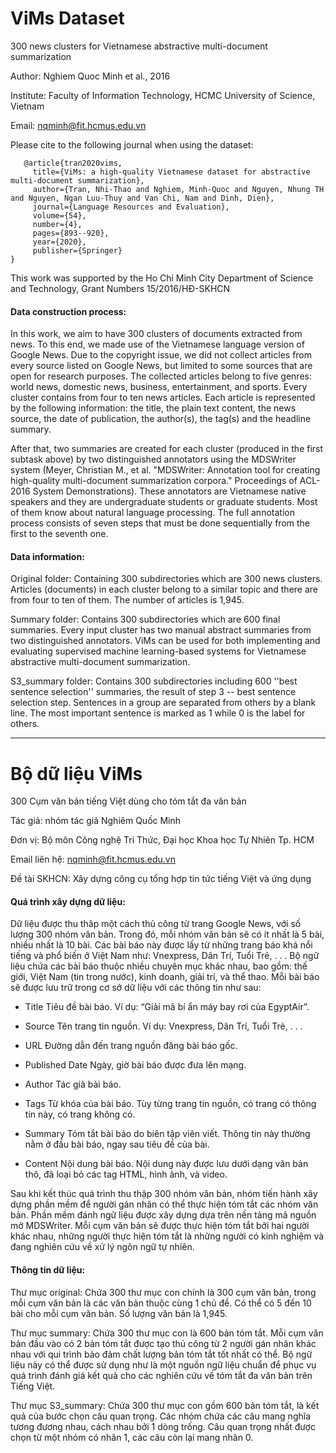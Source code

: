 # ViMs Dataset
300 news clusters for Vietnamese abstractive multi-document summarization

Author: Nghiem Quoc Minh et al., 2016

Institute: Faculty of Information Technology, HCMC University of Science, Vietnam

Email: nqminh@fit.hcmus.edu.vn

Please cite to the following journal when using the dataset:

```
   @article{tran2020vims,
     title={ViMs: a high-quality Vietnamese dataset for abstractive multi-document summarization},
     author={Tran, Nhi-Thao and Nghiem, Minh-Quoc and Nguyen, Nhung TH and Nguyen, Ngan Luu-Thuy and Van Chi, Nam and Dinh, Dien},
     journal={Language Resources and Evaluation},
     volume={54},
     number={4},
     pages={893--920},
     year={2020},
     publisher={Springer}
}
```

This work was supported by the Ho Chi Minh City Department of Science and Technology, Grant Numbers 15/2016/HÐ-SKHCN

#### Data construction process:

In this work, we aim to have 300 clusters of documents extracted from news. To this end, we made use of the Vietnamese language version of Google News. Due to the copyright issue, we did not collect articles from every source listed on Google News, but limited to some sources that are open for research purposes. The collected articles belong to five genres: world news, domestic news, business, entertainment, and sports. Every cluster contains from four to ten news articles. Each article is represented by the following information: the title, the plain text content, the news source, the date of publication, the author(s), the tag(s) and the headline summary.

After that, two summaries are created for each cluster (produced in the first subtask above) by two distinguished annotators using the MDSWriter system (Meyer, Christian M., et al. "MDSWriter: Annotation tool for creating high-quality multi-document summarization corpora." Proceedings of ACL-2016 System Demonstrations). These annotators are Vietnamese native speakers and they are undergraduate students or graduate students. Most of them know about natural language processing. The full annotation process consists of seven steps that must be done sequentially from the first to the seventh one.

#### Data information:

Original folder: Containing 300 subdirectories which are 300 news clusters. Articles (documents) in each cluster belong to a similar topic and there are from four to ten of them. The number of articles is 1,945.

Summary folder: Contains 300 subdirectories which are 600 final summaries. Every input cluster has two manual abstract summaries from two distinguished annotators. ViMs can be used for both implementing and evaluating supervised machine learning-based systems for Vietnamese abstractive multi-document summarization.

S3_summary folder: Contains 300 subdirectories including 600 ''best sentence selection'' summaries, the result of step 3 -- best sentence selection step. Sentences in a group are separated from others by a blank line. The most important sentence is marked as 1 while 0 is the label for others.


-----------------------------------------------------------------------------------------------------------------------------


# Bộ dữ liệu ViMs
300 Cụm văn bản tiếng Việt dùng cho tóm tắt đa văn bản

Tác giả: nhóm tác giả Nghiêm Quốc Minh

Đơn vị: Bộ môn Công nghệ Tri Thức, Đại học Khoa học Tự Nhiên Tp. HCM

Email liên hệ: nqminh@fit.hcmus.edu.vn

Đề tài SKHCN: Xây dựng công cụ tổng hợp tin tức tiếng Việt và ứng dụng

#### Quá trình xây dựng dữ liệu: 

Dữ liệu được thu thâp một cách thủ công từ trang Google News, với số lượng 300 nhóm văn bản. Trong đó, mỗi nhóm văn bản sẽ có ít nhất là 5 bài, nhiều nhất là 10 bài. Các bài báo này được lấy từ những trang báo khá nổi tiếng và phổ biến ở Việt Nam như: Vnexpress, Dân Trí, Tuổi Trẻ, . . . Bộ ngữ liệu chứa các bài báo thuộc nhiều chuyên mục khác nhau, bao gồm: thế giới, Việt Nam (tin trong nước), kinh doanh, giải trí, và thể thao. Mỗi bài báo sẽ được lưu trữ trong cơ sở dữ liệu với các thông tin như sau: 

* Title Tiêu đề bài báo. Ví dụ: “Giải mã bí ẩn máy bay rơi của EgyptAir”. 
   
* Source Tên trang tin nguồn. Ví dụ: Vnexpress, Dân Trí, Tuổi Trẻ, . . .

* URL Đường dẫn đến trang nguồn đăng bài báo gốc.

* Published Date Ngày, giờ bài báo được đưa lên mạng.

* Author Tác giả bài báo.

* Tags Từ khóa của bài báo. Tùy từng trang tin nguồn, có trang có thông tin này, có trang không có.

* Summary Tóm tắt bài báo do biên tập viên viết. Thông tin này thường nằm ở đầu bài báo, ngay sau tiêu đề của bài.

* Content Nội dung bài báo. Nội dung này được lưu dưới dạng văn bản thô, đã loại bỏ các tag HTML, hình ảnh, và video.

Sau khi kết thúc quá trình thu thập 300 nhóm văn bản, nhóm tiến hành xây dựng phần mềm để người gán nhãn có thể thực hiện tóm tắt các nhóm văn bản. Phần mềm đánh ngữ liệu được xây dựng dựa trên nền tảng mã nguồn mở MDSWriter. Mỗi cụm văn bản sẽ được thực hiện tóm tắt bởi hai người khác nhau, những người thực hiện tóm tắt là những người có kinh nghiệm và đang nghiên cứu về xử lý ngôn ngữ tự nhiên.

#### Thông tin dữ liệu:

Thư mục original: Chứa 300 thư mục con chính là 300 cụm văn bản, trong mỗi cụm văn bản là các văn bản thuộc cùng 1 chủ đề. Có thể có 5 đến 10 bài cho mỗi cụm văn bản. Số lượng văn bản là 1,945.

Thư mục summary: Chứa 300 thư mục con là 600 bản tóm tắt. Mỗi cụm văn bản đầu vào có 2 bản tóm tắt được tạo thủ công từ 2 người gán nhãn khác nhau với qui trình bảo đảm chất lượng bản tóm tắt tốt nhất có thể. Bộ ngữ liệu này có thể được sử dụng như là một nguồn ngữ liệu chuẩn để phục vụ quá trình đánh giá kết quả cho các nghiên cứu về tóm tắt đa văn bản trên Tiếng Việt.

Thư mục S3_summary: Chứa 300 thư mục con gồm 600 bản tóm tắt, là kết quả của bước chọn câu quan trọng. Các nhóm chứa các câu mang nghĩa tương đương nhau, cách nhau bởi 1 dòng trống. Câu quan trọng nhất được chọn từ một nhóm có nhãn 1, các câu còn lại mang nhãn 0.  
